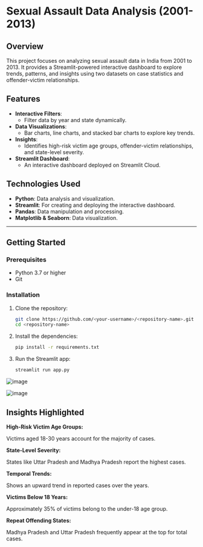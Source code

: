 # Sexual Assault Data Analysis (2001-2013)

## Overview
This project focuses on analyzing sexual assault data in India from 2001 to 2013. It provides a Streamlit-powered interactive dashboard to explore trends, patterns, and insights using two datasets on case statistics and offender-victim relationships.

## Features
- **Interactive Filters**: 
  - Filter data by year and state dynamically.
- **Data Visualizations**:
  - Bar charts, line charts, and stacked bar charts to explore key trends.
- **Insights**:
  - Identifies high-risk victim age groups, offender-victim relationships, and state-level severity.
- **Streamlit Dashboard**:
  - An interactive dashboard deployed on Streamlit Cloud.

## Technologies Used
- **Python**: Data analysis and visualization.
- **Streamlit**: For creating and deploying the interactive dashboard.
- **Pandas**: Data manipulation and processing.
- **Matplotlib & Seaborn**: Data visualization.

---

## Getting Started

### Prerequisites
- Python 3.7 or higher
- Git

### Installation
1. Clone the repository:
   ```bash
   git clone https://github.com/<your-username>/<repository-name>.git
   cd <repository-name>
2. Install the dependencies:
   ```bash
   pip install -r requirements.txt
3. Run the Streamlit app:
   ```bash
   streamlit run app.py

![image](https://github.com/user-attachments/assets/41b202eb-c2ee-414b-b4e2-9f166e0ab085)

![image](https://github.com/user-attachments/assets/5e2f861a-519b-4851-b9d2-3d37c61a955e)


## Insights Highlighted

**High-Risk Victim Age Groups:**

Victims aged 18-30 years account for the majority of cases.

**State-Level Severity:**

States like Uttar Pradesh and Madhya Pradesh report the highest cases.

**Temporal Trends:**

Shows an upward trend in reported cases over the years.

**Victims Below 18 Years:**

Approximately 35% of victims belong to the under-18 age group.

**Repeat Offending States:**

Madhya Pradesh and Uttar Pradesh frequently appear at the top for total cases.
